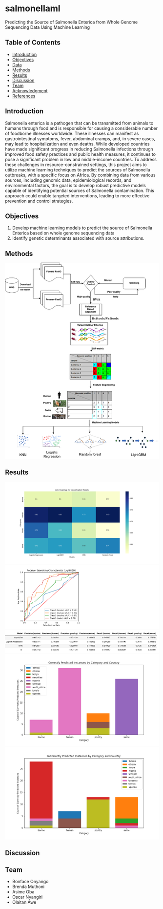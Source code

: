 # salmonellaml
Predicting the Source of Salmonella Enterica from Whole Genome Sequencing Data Using Machine Learning

## Table of Contents
- [Introduction](#Introduction)
- [Objectives](#Objectives)
- [Data](#Data)
- [Methods](#Methods)
- [Results](#Results)
- [Discussion](#Discussion)
- [Team](#Team)
- [Acknowledgment](#Acknowledgment)
- [References](#References)

## Introduction
Salmonella enterica is a pathogen that can be transmitted from animals to humans through food and is responsible for causing a considerable number of foodborne illnesses worldwide. These illnesses can manifest as gastrointestinal symptoms, fever, abdominal cramps, and, in severe cases, may lead to hospitalization and even deaths. While developed countries have made significant progress in reducing Salmonella infections through improved food safety practices and public health measures, it continues to pose a significant problem in low and middle-income countries. To address these challenges in resource-constrained settings, this project aims to utilize machine learning techniques to predict the sources of Salmonella outbreaks, with a specific focus on Africa. By combining data from various sources, including genomic data, epidemiological records, and environmental factors, the goal is to develop robust predictive models capable of identifying potential sources of Salmonella contamination. This approach could enable targeted interventions, leading to more effective prevention and control strategies.


## Objectives
1. Develop machine learning models to predict the source of Salmonella Enterica  based on whole genome sequencing data
2. Identify genetic determinants associated with source attributions.

## Methods

![workflow](https://github.com/omicscodeathon/salmonellaml/blob/main/figures/workflow.png)

## Results
![results](https://github.com/omicscodeathon/salmonellaml/blob/main/figures/Model%20Performance_ROC_Evaluation.png)
![results](https://github.com/omicscodeathon/salmonellaml/blob/main/figures/ROCLightGBM.png)
![results](https://github.com/omicscodeathon/salmonellaml/blob/main/figures/precision_Recall.png)
![results](https://github.com/omicscodeathon/salmonellaml/blob/main/figures/Correct_Classification_graph.png)
![results](https://github.com/omicscodeathon/salmonellaml/blob/main/figures/Misclassification_graph.png)





## Discussion
 
 ## Team
- Bonface Onyango
- Brenda Muthoni
- Asime Oba
- Oscar Nyangiri
- Olaitan Awe
